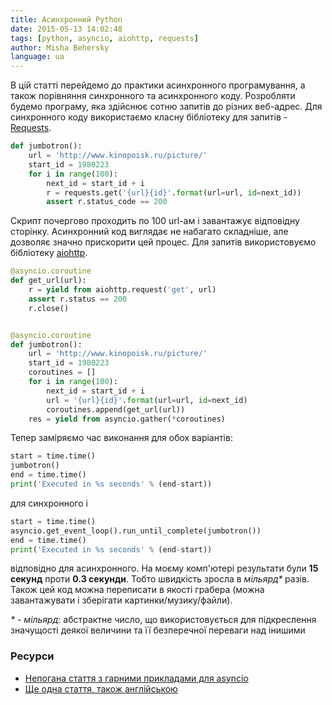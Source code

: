 ```yaml
---
title: Асинхронний Python
date: 2015-05-13 14:02:48
tags: [python, asyncio, aiohttp, requests]
author: Misha Behersky
language: ua
---
```


В цій статті перейдемо до практики асинхронного програмування, а також порівняння синхронного та асинхронного коду. Розробляти будемо програму, яка здійснює сотню запитів до різних веб-адрес. Для синхронного коду використаємо класну бібліотеку для запитів - [Requests](http://docs.python-requests.org/en/latest/).

```python
def jumbotron():
    url = 'http://www.kinopoisk.ru/picture/'
    start_id = 1980223
    for i in range(100):
        next_id = start_id + i
        r = requests.get('{url}{id}'.format(url=url, id=next_id))
        assert r.status_code == 200
```

Скрипт почергово проходить по 100 url-ам і завантажує відповідну сторінку. Асинхронний код виглядає не набагато складніше, але дозволяє значно прискорити цей процес. Для запитів використовуємо бібліотеку [aiohttp](http://aiohttp.readthedocs.org/en/latest/client.html).

```python
@asyncio.coroutine
def get_url(url):
    r = yield from aiohttp.request('get', url)
    assert r.status == 200
    r.close()


@asyncio.coroutine
def jumbotron():
    url = 'http://www.kinopoisk.ru/picture/'
    start_id = 1980223
    coroutines = []
    for i in range(100):
        next_id = start_id + i
        url = '{url}{id}'.format(url=url, id=next_id)
        coroutines.append(get_url(url))
    res = yield from asyncio.gather(*coroutines)
```

Тепер заміряємо час виконання для обох варіантів:

```python
start = time.time()
jumbotron()
end = time.time()
print('Executed in %s seconds' % (end-start))
```

для синхронного і

```python
start = time.time()
asyncio.get_event_loop().run_until_complete(jumbotron())
end = time.time()
print('Executed in %s seconds' % (end-start))
```

відповідно для асинхронного. На моєму комп'ютері результати були **15 секунд** проти **0.3 секунди**. Тобто швидкість зросла в _мільярд*_ разів. Також цей код можна переписати в якості грабера (можна завантажувати і зберігати картинки/музику/файли).

_* - мільярд_: абстрактне число, що використовується для підкреслення значущості деякої величини та її безперечної переваги над інишими

### Ресурси

* [Непогана стаття з гарними прикладами для asyncio](http://sahandsaba.com/understanding-asyncio-node-js-python-3-4.html)
* [Ще одна стаття, також англійською](http://geekgirl.io/concurrent-http-requests-with-python3-and-asyncio/)
